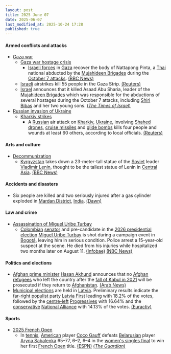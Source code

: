 ```yaml
---
layout: post
title: 2025 June 07
date: 2025-06-07
last_modified_at: 2025-10-24 17:28
published: true
---
```



#### Armed conflicts and attacks

* [Gaza war](https://en.wikipedia.org/wiki/Gaza_war "Gaza war")
  * [Gaza war hostage crisis](https://en.wikipedia.org/wiki/Gaza_war_hostage_crisis "Gaza war hostage crisis")
    * [Israeli forces](https://en.wikipedia.org/wiki/Israel_Defense_Forces "Israel Defense Forces") in [Gaza](https://en.wikipedia.org/wiki/Gaza_Strip "Gaza Strip") recover the body of Nattapong Pinta, a [Thai](https://en.wikipedia.org/wiki/Thailand "Thailand") national abducted by the [Mujahideen Brigades](https://en.wikipedia.org/wiki/Mujahideen_Brigades "Mujahideen Brigades") during the [October 7 attacks](https://en.wikipedia.org/wiki/October_7_attacks "October 7 attacks"). [(BBC News)](https://www.bbc.com/news/articles/cev4l7kxdllo)
  * [Israeli](https://en.wikipedia.org/wiki/Israel "Israel") airstrikes kill 55 people in the Gaza Strip. [(Reuters)](https://www.reuters.com/world/asia-pacific/israeli-military-retrieves-body-thai-hostage-gaza-defence-minister-says-2025-06-07/)
  * [Israel](https://en.wikipedia.org/wiki/Israel "Israel") announces that it killed Asaad Abu Sharia, leader of the [Mujahideen Brigades](https://en.wikipedia.org/wiki/Mujahideen_Brigades "Mujahideen Brigades") which was responsible for the abductions of several hostages during the October 7 attacks, including [Shiri Bibas](https://en.wikipedia.org/wiki/Kidnapping_and_killing_of_the_Bibas_family "Kidnapping and killing of the Bibas family") and her two young sons. [(*The Times of Israel*)](https://www.timesofisrael.com/heads-of-terror-group-that-abducted-and-murdered-bibas-family-killed-by-idf/)
* [Russian invasion of Ukraine](https://en.wikipedia.org/wiki/Russian_invasion_of_Ukraine "Russian invasion of Ukraine")
  * [Kharkiv strikes](https://en.wikipedia.org/wiki/Kharkiv_strikes_%282022%E2%80%93present%29 "Kharkiv strikes (2022–present)")
    * A [Russian](https://en.wikipedia.org/wiki/Russian_Armed_Forces "Russian Armed Forces") air attack on [Kharkiv](https://en.wikipedia.org/wiki/Kharkiv "Kharkiv"), [Ukraine](https://en.wikipedia.org/wiki/Ukraine "Ukraine"), involving [Shahed drones](https://en.wikipedia.org/wiki/Shahed_drones "Shahed drones"), [cruise missiles](https://en.wikipedia.org/wiki/Cruise_missile "Cruise missile") and [glide bombs](https://en.wikipedia.org/wiki/Glide_bomb "Glide bomb") kills four people and wounds at least 60 others, according to local officials. [(Reuters)](https://www.reuters.com/world/europe/russian-attack-ukraines-kharkiv-kills-three-wounds-22-mayor-says-2025-06-07/)

#### Arts and culture

* [Decommunization](https://en.wikipedia.org/wiki/Decommunization "Decommunization")
  * [Kyrgyzstan](https://en.wikipedia.org/wiki/Kyrgyzstan "Kyrgyzstan") takes down a 23-meter-tall statue of the [Soviet](https://en.wikipedia.org/wiki/Soviet_Union "Soviet Union") leader [Vladimir Lenin](https://en.wikipedia.org/wiki/Vladimir_Lenin "Vladimir Lenin"), thought to be the tallest statue of Lenin in [Central Asia](https://en.wikipedia.org/wiki/Central_Asia "Central Asia"). [(BBC News)](https://www.bbc.com/news/articles/c201yy6gknpo)

#### Accidents and disasters

* Six people are killed and two seriously injured after a gas cylinder exploded in [Mardan District](https://en.wikipedia.org/wiki/Mardan_District "Mardan District"), [India](https://en.wikipedia.org/wiki/India "India"). [(Dawn)](https://www.dawn.com/news/1915978/6-dead-2-injured-as-gas-cylinder-explodes-in-mardan-officials)

#### Law and crime

* [Assassination of Miguel Uribe Turbay](https://en.wikipedia.org/wiki/Assassination_of_Miguel_Uribe_Turbay "Assassination of Miguel Uribe Turbay")
  * [Colombian](https://en.wikipedia.org/wiki/Colombia "Colombia") [senator](https://en.wikipedia.org/wiki/Senate_of_Colombia "Senate of Colombia") and pre-candidate in the [2026 presidential election](https://en.wikipedia.org/wiki/2026_Colombian_presidential_election "2026 Colombian presidential election") [Miguel Uribe Turbay](https://en.wikipedia.org/wiki/Miguel_Uribe_Turbay "Miguel Uribe Turbay") is shot during a campaign event in [Bogotá](https://en.wikipedia.org/wiki/Bogot%C3%A1 "Bogotá"), leaving him in serious condition. Police arrest a 15-year-old suspect at the scene. He died from his injuries while hospitalized two months later on August 11. [(Infobae)](https://www.infobae.com/colombia/2025/06/07/atentado-miguel-uribe-turbay-capturaron-dos-presuntos-implicados-en-el-atentado-contra-el-precandidato-presidencial/) [(NBC News)](https://www.nbcnews.com/world/south-america/miguel-uribe-leader-colombian-right-opposition-shot-bogota-rcna211674)

#### Politics and elections

* [Afghan prime minister](https://en.wikipedia.org/wiki/Prime_Minister_of_Afghanistan "Prime Minister of Afghanistan") [Hasan Akhund](https://en.wikipedia.org/wiki/Hasan_Akhund "Hasan Akhund") announces that no [Afghan refugees](https://en.wikipedia.org/wiki/Afghan_refugees "Afghan refugees") who left the country after the [fall of Kabul in 2021](https://en.wikipedia.org/wiki/Fall_of_Kabul_%282021%29 "Fall of Kabul (2021)") will be prosecuted if they return to [Afghanistan](https://en.wikipedia.org/wiki/Afghanistan "Afghanistan"). [(Arab News)](https://www.arabnews.com/node/2603723/world)
* [Municipal elections](https://en.wikipedia.org/wiki/2025_Latvian_municipal_elections "2025 Latvian municipal elections") are held in [Latvia](https://en.wikipedia.org/wiki/Latvia "Latvia"). Preliminary results indicate the [far-right](https://en.wikipedia.org/wiki/Far-right "Far-right") [populist](https://en.wikipedia.org/wiki/Populist "Populist") party [Latvia First](https://en.wikipedia.org/wiki/Latvia_First "Latvia First") leading with 18.2% of the votes, followed by the [centre-left](https://en.wikipedia.org/wiki/Centre-left_politics "Centre-left politics") [Progressives](https://en.wikipedia.org/wiki/The_Progressives_%28Latvia%29 "The Progressives (Latvia)") with 16.64% and the [conservative](https://en.wikipedia.org/wiki/Conservative "Conservative") [National Alliance](https://en.wikipedia.org/wiki/National_Alliance_%28Latvia%29 "National Alliance (Latvia)") with 14.13% of the votes. [(Euractiv)](https://www.euractiv.com/section/politics/news/latvian-municipal-elections-show-increasing-political-fragmentation/)

#### Sports

* [2025 French Open](https://en.wikipedia.org/wiki/2025_French_Open "2025 French Open")
  * In [tennis](https://en.wikipedia.org/wiki/Tennis "Tennis"), [American](https://en.wikipedia.org/wiki/Tennis_in_the_United_States "Tennis in the United States") player [Coco Gauff](https://en.wikipedia.org/wiki/Coco_Gauff "Coco Gauff") defeats [Belarusian](https://en.wikipedia.org/wiki/Belarus "Belarus") player [Aryna Sabalenka](https://en.wikipedia.org/wiki/Aryna_Sabalenka "Aryna Sabalenka") 65–77, 6–2, 6–4 in the [women's singles final](https://en.wikipedia.org/wiki/2025_French_Open_%E2%80%93_Women%27s_singles "2025 French Open – Women's singles") to win her first [French Open](https://en.wikipedia.org/wiki/French_Open "French Open") title. [(ESPN)](https://www.espn.com/tennis/story/_/id/45470027/coco-gauff-tops-aryna-sabalenka-3-sets-win-french-open) [(*The Guardian*)](https://www.theguardian.com/sport/live/2025/jun/07/aryna-sabalenka-v-coco-gauff-french-open-2025-womens-singles-final-live)
